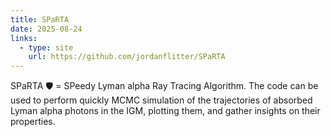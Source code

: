 ```yaml
---
title: SPaRTA
date: 2025-08-24
links:
  - type: site
    url: https://github.com/jordanflitter/SPaRTA
---
```


SPaRTA 🛡️ = SPeedy Lyman alpha Ray Tracing Algorithm. The code can be used to perform quickly MCMC simulation of the trajectories of absorbed Lyman alpha photons in the IGM, plotting them, and gather insights on their properties.

<!--more-->
